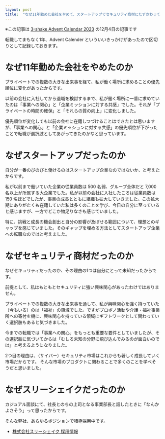 ```yaml
---
layout: post
title:  "なぜ11年勤めた会社をやめて、スタートアップでセキュリティ商材にたずさわっているのか"
---
```


※この記事は [3-shake Advent Calendar 2023](https://qiita.com/advent-calendar/2023/3-shake) の12月4日の記事です

転職してまもなく1年、Advent Calender といういいきっかけがあったので区切りとして記録しておきます。

# なぜ11年勤めた会社をやめたのか

プライベートでの複数の大きな出来事を経て、私が働く場所に求めることの優先順位に変化があったからです。

以前の会社に入社してから退職を検討するまで、私が働く場所に一番に求めていたのは「事業への関心」と「企業ミッションに対する共感」でした。それが「プライベートの時間の確保」と「それらの質の向上」に変化しました。

優先順位が変化しても以前の会社に在籍しつづけることはできたとは思いますが、「事業への関心」と「企業ミッションに対する共感」の優先順位が下がったことで転職が選択肢としてあがってきたのかなと思っています。

# なぜスタートアップだったのか

自分が一番のびのびと働けるのはスタートアップ企業なのではないか、と考えたからです。

私が以前まで働いていた企業の従業員数は 500 名弱、グループ全体だと 7,000 名以上が所属する大企業でした。私が以前の会社に入社したころは従業員数は 150 名ほどでしたが、事業の成長とともに組織も拡大していきました。この拡大期にありがたくも在籍していた私は多くのことを学び、今日の自分に至っていると感じますが、一方でどこか物足りなさも感じていました。

特に、挑戦と成長の機会創出と自分の影響が及ぼせる範囲について、理想とのギャップを感じていました。そのギャップを埋める方法としてスタートアップ企業への転職なのではと考えました。

# なぜセキュリティ商材だったのか

なぜセキュリティだったのか、その理由の1つは自分にとって未知だったからです。

前提として、私はもともとセキュリティに強い興味関心があったわけではありません。

プライベートでの複数の大きな出来事を通して、私が興味関心を強く持っていた（今もいる）のは「福祉」の領域でした。ですがプロボノ活動や介護・福祉事業所への寄付を機に、興味関心を持っている領域にギフトワークとして関わっていく選択肢もあると気づきました。

今までの転職では「事業への関心」をもっとも重要な要件としていましたが、その選択肢に気づいてからは「むしろ未知の分野に飛び込んでみるのが面白いのでは」と考えるようになりました。

2つ目の理由は、（サイバー）セキュリティ市場はこれからも著しく成長していく市場だからです。
そんな市場のプロダクトに関わることで多くのことを学べそうだと思いました。

# なぜスリーシェイクだったのか

カジュアル面談にて、社長とのちの上司となる事業部長と話したときに「なんかよさそう」って思ったからです。

そんな弊社、あらゆるポジションで積極採用中です。

* [株式会社スリーシェイク 採用情報](https://jobs-3-shake.com/)